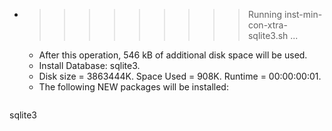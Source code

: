 * >>>>>>>>> Running inst-min-con-xtra-sqlite3.sh ...
  * After this operation, 546 kB of additional disk space will be used.
  * Install Database: sqlite3.
  * Disk size = 3863444K. Space Used = 908K. Runtime = 00:00:00:01.
  * The following NEW packages will be installed:
  ```bash
sqlite3
  ```
